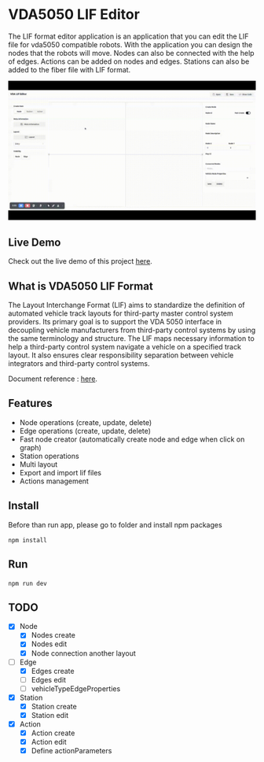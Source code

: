 # VDA5050 LIF Editor 
The LIF format editor application is an application that you can edit the LIF file for vda5050 compatible robots. With the application you can design the nodes that the robots will move. Nodes can also be connected with the help of edges. Actions can be added on nodes and edges. Stations can also be added to the fiber file with LIF format.

![vda](./docs/VDA%20Lif%20Editor.gif)

## Live Demo
Check out the live demo of this project [here](https://vda5050-lif-editor.vercel.app/).

## What is VDA5050 LIF Format 
The Layout Interchange Format (LIF) aims to standardize the definition of automated vehicle track layouts for third-party master control system providers. Its primary goal is to support the VDA 5050 interface in decoupling vehicle manufacturers from third-party control systems by using the same terminology and structure. The LIF maps necessary information to help a third-party control system navigate a vehicle on a specified track layout. It also ensures clear responsibility separation between vehicle integrators and third-party control systems.

Document reference :  [here](https://vdma.org/documents/34570/3317035/FuI_Guideline_LIF_GB.pdf/779bc75c-9525-8d13-412e-fff82bc6ab39?t=1710513623026).

## Features
- Node operations (create, update, delete) 
- Edge operations (create, update, delete)
- Fast node creator (automatically create node and edge when click on graph)
- Station operations
- Multi layout
- Export and import lif files 
- Actions management 

## Install
Before than run app, please go to folder and install npm packages 
``` 
npm install 
```

## Run 
```
npm run dev
```

## TODO
- [x] Node
    - [x] Nodes create
    - [x] Nodes edit
    - [x] Node connection another layout
- [ ] Edge
    - [x] Edges create
    - [ ] Edges edit
    - [ ] vehicleTypeEdgeProperties
- [x] Station
    - [x] Station create 
    - [x] Station edit 
- [x] Action
    - [x] Action create
    - [x] Action edit
    - [x] Define actionParameters
